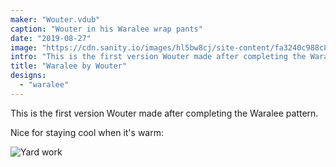 ```yaml
---
maker: "Wouter.vdub"
caption: "Wouter in his Waralee wrap pants"
date: "2019-08-27"
image: "https://cdn.sanity.io/images/hl5bw8cj/site-content/fa3240c988c8399cbde1cd248901e0596f749a1d-500x792.jpg"
intro: "This is the first version Wouter made after completing the Waralee pattern."
title: "Waralee by Wouter"
designs:
  - "waralee"
---
```


This is the first version Wouter made after completing the Waralee pattern.

Nice for staying cool when it's warm:

![Yard work](https://posts.freesewing.org/uploads/waralee_by_wouter_waralee2_5391f3d653.jpg "Yard work")
